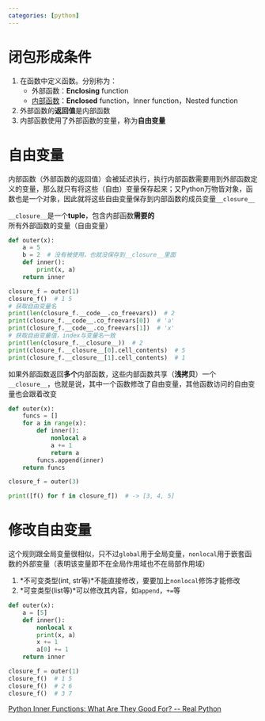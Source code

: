 ```yaml
---
categories: [python]
---
```


# 闭包形成条件

1. 在函数中定义函数。分别称为：
   - 外部函数：**Enclosing** function
   - [内部函数](https://realpython.com/inner-functions-what-are-they-good-for/)：**Enclosed** function，Inner function，Nested function
2. 外部函数的**返回值**是内部函数
3. 内部函数使用了外部函数的变量，称为**自由变量**

# 自由变量

内部函数（外部函数的返回值）会被延迟执行，执行内部函数需要用到外部函数定义的变量，那么就只有将这些（自由）变量保存起来；又Python万物皆对象，函数也是一个对象，因此就将这些自由变量保存到内部函数的成员变量`__closure__`

`__closure__`是一个**tuple**，包含内部函数**需要的**所有外部函数的变量（自由变量）

```python
def outer(x):
    a = 5
    b = 2  # 没有被使用，也就没保存到__closure__里面
    def inner():
        print(x, a)
    return inner

closure_f = outer(1)
closure_f()  # 1 5
# 获取自由变量名
print(len(closure_f.__code__.co_freevars))  # 2
print(closure_f.__code__.co_freevars[0])  # 'a'
print(closure_f.__code__.co_freevars[1])  # 'x'
# 获取自由变量值，index与变量名一致
print(len(closure_f.__closure__))  # 2
print(closure_f.__closure__[0].cell_contents)  # 5
print(closure_f.__closure__[1].cell_contents)  # 1
```

如果外部函数返回**多个**内部函数，这些内部函数共享（**浅拷贝**）一个`__closure__`，也就是说，其中一个函数修改了自由变量，其他函数访问的自由变量也会跟着改变

```python
def outer(x):
    funcs = []
    for a in range(x):
        def inner():
            nonlocal a
            a += 1
            return a
        funcs.append(inner)
    return funcs

closure_f = outer(3)

print([f() for f in closure_f])  # -> [3, 4, 5]
```

# 修改自由变量

这个规则跟全局变量很相似，只不过`global`用于全局变量，`nonlocal`用于嵌套函数的外部变量（表明该变量即不在全局作用域也不在局部作用域）

1. *不可变类型(int, str等)*不能直接修改，要要加上`nonlocal`修饰才能修改
2. *可变类型(list等)*可以修改其内容，如`append`，`+=`等

```python
def outer(x):
    a = [5]
    def inner():
        nonlocal x
        print(x, a)
        x += 1
        a[0] += 1
    return inner

closure_f = outer(1)
closure_f()  # 1 5
closure_f()  # 2 6
closure_f()  # 3 7
```

[Python Inner Functions: What Are They Good For? -- Real Python](https://realpython.com/inner-functions-what-are-they-good-for/)
